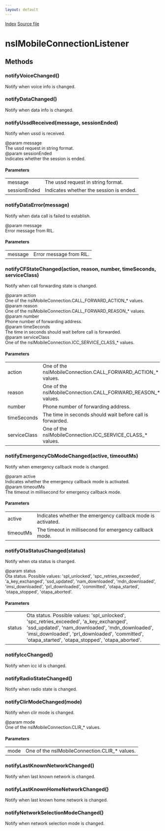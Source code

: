 ```yaml
---
layout: default
---
```

<div id='links'><a href="../index.html">Index</a>
<a href="http://dxr.mozilla.org/mozilla-central/source/dom/mobileconnection/interfaces/nsIMobileConnectionService.idl">Source file</a>
</div>

# nsIMobileConnectionListener #

## Methods ##

### notifyVoiceChanged() ###
  
Notify when voice info is changed.  
  

### notifyDataChanged() ###
  
Notify when data info is changed.  
  

### notifyUssdReceived(message, sessionEnded) ###
  
Notify when ussd is received.  
  
@param message  
       The ussd request in string format.  
@param sessionEnded  
       Indicates whether the session is ended.  
  

#### Parameters ####

<table>

<tr>
<td>message</td>
<td>       The ussd request in string format.  
</td>
</tr>

<tr>
<td>sessionEnded</td>
<td>       Indicates whether the session is ended.  
</td>
</tr>

</table>

### notifyDataError(message) ###
  
Notify when data call is failed to establish.  
  
@param message  
       Error message from RIL.  
  

#### Parameters ####

<table>

<tr>
<td>message</td>
<td>       Error message from RIL.  
</td>
</tr>

</table>

### notifyCFStateChanged(action, reason, number, timeSeconds, serviceClass) ###
  
Notify when call forwarding state is changed.  
  
@param action  
       One of the nsIMobileConnection.CALL_FORWARD_ACTION_* values.  
@param reason  
       One of the nsIMobileConnection.CALL_FORWARD_REASON_* values.  
@param number  
       Phone number of forwarding address.  
@param timeSeconds  
       The time in seconds should wait before call is forwarded.  
@param serviceClass  
       One of the nsIMobileConnection.ICC_SERVICE_CLASS_* values.  
  

#### Parameters ####

<table>

<tr>
<td>action</td>
<td>       One of the nsIMobileConnection.CALL_FORWARD_ACTION_* values.  
</td>
</tr>

<tr>
<td>reason</td>
<td>       One of the nsIMobileConnection.CALL_FORWARD_REASON_* values.  
</td>
</tr>

<tr>
<td>number</td>
<td>       Phone number of forwarding address.  
</td>
</tr>

<tr>
<td>timeSeconds</td>
<td>       The time in seconds should wait before call is forwarded.  
</td>
</tr>

<tr>
<td>serviceClass</td>
<td>       One of the nsIMobileConnection.ICC_SERVICE_CLASS_* values.  
</td>
</tr>

</table>

### notifyEmergencyCbModeChanged(active, timeoutMs) ###
  
Notify when emergency callback mode is changed.  
  
@param active  
       Indicates whether the emergency callback mode is activated.  
@param timeoutMs  
       The timeout in millisecond for emergency callback mode.  
  

#### Parameters ####

<table>

<tr>
<td>active</td>
<td>       Indicates whether the emergency callback mode is activated.  
</td>
</tr>

<tr>
<td>timeoutMs</td>
<td>       The timeout in millisecond for emergency callback mode.  
</td>
</tr>

</table>

### notifyOtaStatusChanged(status) ###
  
Notify when ota status is changed.  
  
@param status  
       Ota status. Possible values: 'spl_unlocked', 'spc_retries_exceeded',  
       'a_key_exchanged', 'ssd_updated', 'nam_downloaded', 'mdn_downloaded',  
       'imsi_downloaded', 'prl_downloaded', 'committed', 'otapa_started',  
       'otapa_stopped', 'otapa_aborted'.  
  

#### Parameters ####

<table>

<tr>
<td>status</td>
<td>       Ota status. Possible values: 'spl_unlocked', 'spc_retries_exceeded',  
       'a_key_exchanged', 'ssd_updated', 'nam_downloaded', 'mdn_downloaded',  
       'imsi_downloaded', 'prl_downloaded', 'committed', 'otapa_started',  
       'otapa_stopped', 'otapa_aborted'.  
</td>
</tr>

</table>

### notifyIccChanged() ###
  
Notify when icc id is changed.  
  

### notifyRadioStateChanged() ###
  
Notify when radio state is changed.  
  

### notifyClirModeChanged(mode) ###
  
Notify when clir mode is changed.  
  
@param mode  
       One of the nsIMobileConnection.CLIR_* values.  
  

#### Parameters ####

<table>

<tr>
<td>mode</td>
<td>       One of the nsIMobileConnection.CLIR_* values.  
</td>
</tr>

</table>

### notifyLastKnownNetworkChanged() ###
  
Notify when last known network is changed.  
  

### notifyLastKnownHomeNetworkChanged() ###
  
Notify when last known home network is changed.  
  

### notifyNetworkSelectionModeChanged() ###
  
Notify when network selection mode is changed.  
  
